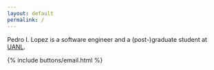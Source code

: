 ```yaml
---
layout: default
permalink: /
---
```


Pedro I. Lopez is a software engineer and a (post-)graduate student at
[UANL](http://www.uanl.mx).

{% include buttons/email.html %}
